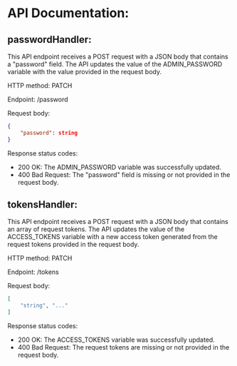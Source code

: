 # API Documentation:

## passwordHandler:

This API endpoint receives a POST request with a JSON body that contains a "password" field. The API updates the value of the ADMIN_PASSWORD variable with the value provided in the request body.

HTTP method: PATCH

Endpoint: /password

Request body:

```json
{
    "password": string
}
```

Response status codes:
- 200 OK: The ADMIN_PASSWORD variable was successfully updated.
- 400 Bad Request: The "password" field is missing or not provided in the request body.

## tokensHandler:

This API endpoint receives a POST request with a JSON body that contains an array of request tokens. The API updates the value of the ACCESS_TOKENS variable with a new access token generated from the request tokens provided in the request body.

HTTP method: PATCH

Endpoint: /tokens

Request body:

```json
[
    "string", "..."
]
```

Response status codes:
- 200 OK: The ACCESS_TOKENS variable was successfully updated.
- 400 Bad Request: The request tokens are missing or not provided in the request body.
